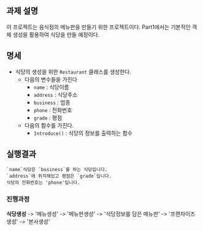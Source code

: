 ## 과제 설명
 이 프로젝트는 음식점의 메뉴판을 만들기 위한 프로젝트이다.
 Part1에서는 기본적인 객체 생성을 활용하여 식당을 만들 예정이다.

## 명세
- 식당의 생성을 위한 `Restaurant` 클래스를 생성한다.
    - 다음의 변수들을 가진다
        - `name` : 식당이름
        - `address` : 식당주소
        - `business` : 업종
        - `phone` : 전화번호
        - `grade` : 평점
    - 다음의 함수를 가진다.
        - `Introduce()` : 식당의 정보를 출력하는 함수

## 실행결과
```
`name`식당은 `business`를 하는 식당입니다.
`address`에 위치해있고 평점은 `grade`입니다.
식당의 전화번호는 'phone'입니다.
```

### 진행과정
**식당생성** -> '메뉴생성' -> '메뉴판생성' -> '식당정보를 담은 메뉴판' -> '프렌차이즈 생성' -> '본사생성'
